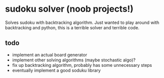 # sudoku solver (noob projects!) 
Solves sudoku with backtracking algorithm. 
Just wanted to play around with backtracking and python, this is a terrible solver and terrible code. 

## todo 
- implement an actual board generator 
- implement other solving algorithms (maybe stochastic algo)? 
- fix up backtracking algorithm, probably has some unnecessary steps 
- eventually implement a good soduku library 
